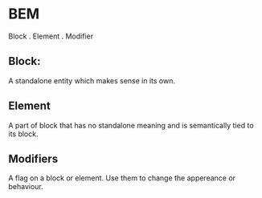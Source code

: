 # BEM
Block .  Element .  Modifier

## Block:
A standalone entity which makes sense in its own.

## Element
A part of block that has no standalone meaning and is semantically tied to its block.

## Modifiers
A flag on a block or element. Use them to change the appereance or behaviour.


